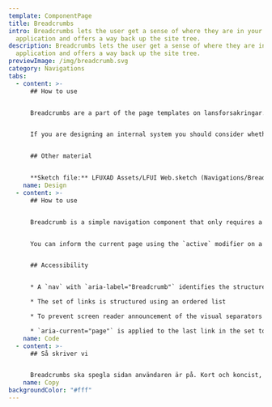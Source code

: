 ```yaml
---
template: ComponentPage
title: Breadcrumbs
intro: Breadcrumbs lets the user get a sense of where they are in your
  application and offers a way back up the site tree.
description: Breadcrumbs lets the user get a sense of where they are in your
  application and offers a way back up the site tree.
previewImage: /img/breadcrumb.svg
category: Navigations
tabs:
  - content: >-
      ## How to use


      Breadcrumbs are a part of the page templates on lansforsakringar.se and Mina sidor and are generated automatically, so there isn't much to think about regarding breadcrumbs for you as a designer of customer facing web applications.


      If you are designing an internal system you should consider whether breadcrumbs are of benefit for your users. In a smaller, flat system you might not see the need, but the larger the system, the bigger the need probably is (especially as the navigation structure gets deeper and deeper).


      ## Other material


      **Sketch file:** LFUXAD Assets/LFUI Web.sketch (Navigations/Breadcrumbs)
    name: Design
  - content: >-
      ## How to use


      Breadcrumb is a simple navigation component that only requires a `nav` container and a `ol` list. The dividers are automatically created in the content of the `::before` pseudo-element of`li` tags. 


      You can inform the current page using the `active` modifier on a `li` tag


      ## Accessibility


      * A `nav` with `aria-label="Breadcrumb"` identifies the structure as a breadcrumb trail and makes it a navigation landmark so that it is easy to locate.

      * The set of links is structured using an ordered list

      * To prevent screen reader announcement of the visual separators between links, they are added via CSS

      * `aria-current="page"` is applied to the last link in the set to indicate that it represents the current page.
    name: Code
  - content: >-
      ## Så skriver vi


      Breadcrumbs ska spegla sidan användaren är på. Kort och koncist, tänk som i menyn.
    name: Copy
backgroundColor: "#fff"
---
```

